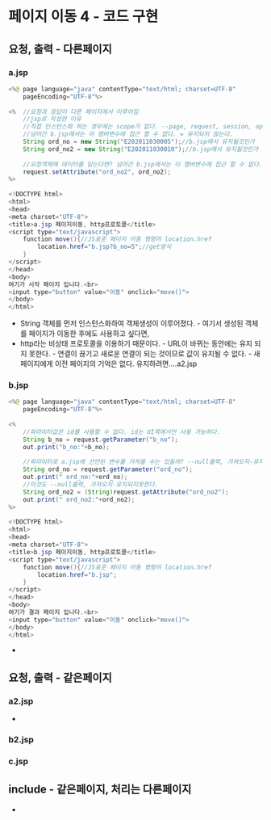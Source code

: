 # 페이지 이동 4 - 코드 구현

## 요청, 출력 - 다른페이지

### a.jsp

```java
<%@ page language="java" contentType="text/html; charset=UTF-8"
    pageEncoding="UTF-8"%>
    
<%  //요청과 응답이 다른 페이지에서 이루어짐
	//jsp로 작성한 이유
	//직접 인스턴스화 하는 경우에는 scope가 없다. --page, request, session, application
	//넘어간 b.jsp에서는 이 멤버변수에 접근 할 수 없다. = 유지되지 않는다.
	String ord_no = new String("E202011030005");//b.jsp에서 유지될것인가
	String ord_no2 = new String("E202011030010");//b.jsp에서 유지될것인가
	
	//요청객체에 데이터를 담는다면? 넘어간 b.jsp에서는 이 멤버변수에 접근 할 수 없다. = 유지되지 않는다.
	request.setAttribute("ord_no2", ord_no2);
%>
    
<!DOCTYPE html>
<html>
<head>
<meta charset="UTF-8">
<title>a.jsp 페이지이동, http프로토콜</title>
<script type="text/javascript">
	function move(){//JS표준 페이지 이동 명령어 location.href
		location.href="b.jsp?b_no=5";//get방식
	}
</script>
</head>
<body>
여기가 시작 페이지 입니다.<br>
<input type="button" value="이동" onclick="move()">
</body>
</html>
```

* String 객체를 먼저 인스턴스화하여 객체생성이 이루어졌다. - 여기서 생성된 객체를 페이지가 이동한 후에도 사용하고 싶다면, 
* http라는 비상태 프로토콜을 이용하기 때문이다. - URL이 바뀌는 동안에는 유지 되지 못한다.  - 연결이 끊기고 새로운 연결이 되는 것이므로 값이 유지될 수 없다. - 새 페이지에게 이전 페이지의 기억은 없다. 유지하려면....a2.jsp

### b.jsp

```java
<%@ page language="java" contentType="text/html; charset=UTF-8"
    pageEncoding="UTF-8"%>
    
<%	
	//파라미터값은 id를 사용할 수 없다. id는 UI쪽에서만 사용 가능하다.
	String b_no = request.getParameter("b_no");
	out.print("b_no:"+b_no);
	
	//파라미터로 a.jsp에 선언된 변수를 가져올 수는 있을까? --null출력, 가져오지-유지되지못한다.
	String ord_no = request.getParameter("ord_no");
	out.print(" ord_no:"+ord_no);
	//이것도 --null출력, 가져오지-유지되지못한다.
	String ord_no2 = (String)request.getAttribute("ord_no2");
	out.print(" ord_no2:"+ord_no2);
%>
   
<!DOCTYPE html>
<html>
<head>
<meta charset="UTF-8">
<title>b.jsp 페이지이동, http프로토콜</title>
<script type="text/javascript">
	function move(){//JS표준 페이지 이동 명령어 location.href
		location.href="b.jsp";
	}
</script>
</head>
<body>
여기가 결과 페이지 입니다.<br>
<input type="button" value="이동" onclick="move()">
</body>
</html>
```

* 
## 요청, 출력 - 같은페이지

### a2.jsp

* 
### b2.jsp

### c.jsp

## include  - 같은페이지, 처리는 다른페이지

* 

